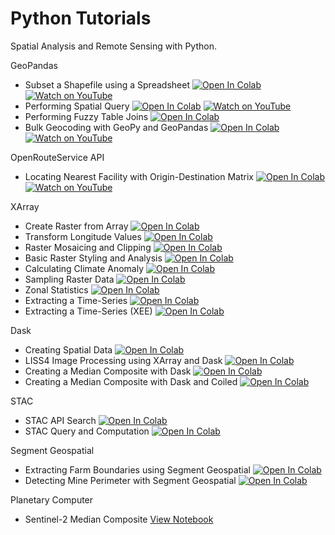 # Python Tutorials

Spatial Analysis and Remote Sensing with Python.

GeoPandas

* Subset a Shapefile using a Spreadsheet [![Open In Colab](https://colab.research.google.com/assets/colab-badge.svg)](https://colab.research.google.com/github/spatialthoughts/python-tutorials/blob/main/geopandas_select_from_excel.ipynb) [![Watch on YouTube](https://img.shields.io/badge/YouTube-%23FF0000.svg)](https://www.youtube.com/watch?v=p7QzF8kQogo)
* Performing Spatial Query [![Open In Colab](https://colab.research.google.com/assets/colab-badge.svg)](https://colab.research.google.com/github/spatialthoughts/python-tutorials/blob/main/geopandas_spatial_query.ipynb)   [![Watch on YouTube](https://img.shields.io/badge/YouTube-%23FF0000.svg)](https://www.youtube.com/watch?v=V-gyuP7vMSg)
* Performing Fuzzy Table Joins [![Open In Colab](https://colab.research.google.com/assets/colab-badge.svg)](https://colab.research.google.com/github/spatialthoughts/python-tutorials/blob/main/geopandas_fuzzy_table_join.ipynb) 
* Bulk Geocoding with GeoPy and GeoPandas [![Open In Colab](https://colab.research.google.com/assets/colab-badge.svg)](https://colab.research.google.com/github/spatialthoughts/python-tutorials/blob/main/geocoding_with_geopy.ipynb) [![Watch on YouTube](https://img.shields.io/badge/YouTube-%23FF0000.svg)](https://www.youtube.com/watch?v=N6itC6hbOvo)



OpenRouteService API
* Locating Nearest Facility with Origin-Destination Matrix  [![Open In Colab](https://colab.research.google.com/assets/colab-badge.svg)](https://colab.research.google.com/github/spatialthoughts/python-tutorials/blob/main/ors_api_distance_matrix.ipynb)  [![Watch on YouTube](https://img.shields.io/badge/YouTube-%23FF0000.svg)](https://www.youtube.com/watch?v=XNHU9vxGiJw
)
 

XArray

* Create Raster from Array [![Open In Colab](https://colab.research.google.com/assets/colab-badge.svg)](https://colab.research.google.com/github/spatialthoughts/python-tutorials/blob/main/raster_from_array.ipynb)  
* Transform Longitude Values [![Open In Colab](https://colab.research.google.com/assets/colab-badge.svg)](https://colab.research.google.com/github/spatialthoughts/python-tutorials/blob/main/wrap_longitude.ipynb)  
* Raster Mosaicing and Clipping [![Open In Colab](https://colab.research.google.com/assets/colab-badge.svg)](https://colab.research.google.com/github/spatialthoughts/python-tutorials/blob/main/raster_mosaicing_and_clipping.ipynb) 
* Basic Raster Styling and Analysis [![Open In Colab](https://colab.research.google.com/assets/colab-badge.svg)](https://colab.research.google.com/github/spatialthoughts/python-tutorials/blob/main//raster_styling_and_analysis.ipynb)  
* Calculating Climate Anomaly [![Open In Colab](https://colab.research.google.com/assets/colab-badge.svg)](https://colab.research.google.com/github/spatialthoughts/python-tutorials/blob/main/calculating_climate_anomaly.ipynb) 
* Sampling Raster Data [![Open In Colab](https://colab.research.google.com/assets/colab-badge.svg)](https://colab.research.google.com/github/spatialthoughts/python-tutorials/blob/main/sampling_raster_data.ipynb)  
* Zonal Statistics [![Open In Colab](https://colab.research.google.com/assets/colab-badge.svg)](https://colab.research.google.com/github/spatialthoughts/python-tutorials/blob/main/zonal_statistics.ipynb)  
* Extracting a Time-Series [![Open In Colab](https://colab.research.google.com/assets/colab-badge.svg)](https://colab.research.google.com/github/spatialthoughts/python-tutorials/blob/main/extracting_time_series.ipynb)  
* Extracting a Time-Series (XEE) [![Open In Colab](https://colab.research.google.com/assets/colab-badge.svg)](https://colab.research.google.com/github/spatialthoughts/python-tutorials/blob/main/extracting_time_series_xee.ipynb)  

Dask

* Creating Spatial Data [![Open In Colab](https://colab.research.google.com/assets/colab-badge.svg)](https://colab.research.google.com/github/spatialthoughts/python-tutorials/blob/main/dask_creating_spatial_data.ipynb)  
* LISS4 Image Processing using XArray and Dask  [![Open In Colab](https://colab.research.google.com/assets/colab-badge.svg)](https://colab.research.google.com/github/spatialthoughts/python-tutorials/blob/main/xarray_liss4_processing.ipynb)
* Creating a Median Composite with Dask  [![Open In Colab](https://colab.research.google.com/assets/colab-badge.svg)](https://colab.research.google.com/github/spatialthoughts/python-tutorials/blob/main/dask_median_composite.ipynb)
* Creating a Median Composite with Dask and Coiled  [![Open In Colab](https://colab.research.google.com/assets/colab-badge.svg)](https://colab.research.google.com/github/spatialthoughts/python-tutorials/blob/main/dask_median_composite_coiled.ipynb)

  
STAC

* STAC API Search [![Open In Colab](https://colab.research.google.com/assets/colab-badge.svg)](https://colab.research.google.com/github/spatialthoughts/python-tutorials/blob/main/stac_api_search.ipynb)  
* STAC Query and Computation  [![Open In Colab](https://colab.research.google.com/assets/colab-badge.svg)](https://colab.research.google.com/github/spatialthoughts/python-tutorials/blob/main/stac_query_and_computation.ipynb)

Segment Geospatial

* Extracting Farm Boundaries using Segment Geospatial  [![Open In Colab](https://colab.research.google.com/assets/colab-badge.svg)](https://colab.research.google.com/github/spatialthoughts/python-tutorials/blob/main/samgeo_farm_boundary_extraction.ipynb)
* Detecting Mine Perimeter with Segment Geospatial  [![Open In Colab](https://colab.research.google.com/assets/colab-badge.svg)](https://colab.research.google.com/github/spatialthoughts/python-tutorials/blob/main/samgeo_mine_perimeter_detection.ipynb)


Planetary Computer
* Sentinel-2 Median Composite [View Notebook](https://github.com/spatialthoughts/python-tutorials/blob/main/pc_sentinel2_composite.ipynb)
